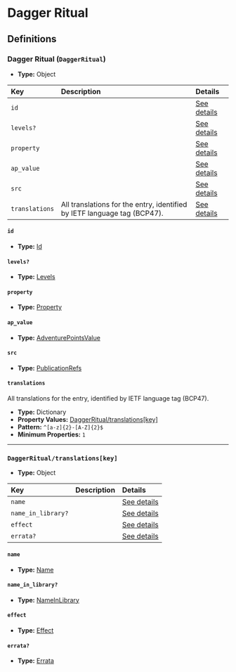 # Dagger Ritual

## Definitions

### <a name="DaggerRitual"></a> Dagger Ritual (`DaggerRitual`)

- **Type:** Object

Key | Description | Details
:-- | :-- | :--
`id` |  | <a href="#DaggerRitual/id">See details</a>
`levels?` |  | <a href="#DaggerRitual/levels">See details</a>
`property` |  | <a href="#DaggerRitual/property">See details</a>
`ap_value` |  | <a href="#DaggerRitual/ap_value">See details</a>
`src` |  | <a href="#DaggerRitual/src">See details</a>
`translations` | All translations for the entry, identified by IETF language tag (BCP47). | <a href="#DaggerRitual/translations">See details</a>

#### <a name="DaggerRitual/id"></a> `id`

- **Type:** <a href="../_Activatable.md#Id">Id</a>

#### <a name="DaggerRitual/levels"></a> `levels?`

- **Type:** <a href="../_Activatable.md#Levels">Levels</a>

#### <a name="DaggerRitual/property"></a> `property`

- **Type:** <a href="../_Activatable.md#Property">Property</a>

#### <a name="DaggerRitual/ap_value"></a> `ap_value`

- **Type:** <a href="../_Activatable.md#AdventurePointsValue">AdventurePointsValue</a>

#### <a name="DaggerRitual/src"></a> `src`

- **Type:** <a href="../source/_PublicationRef.md#PublicationRefs">PublicationRefs</a>

#### <a name="DaggerRitual/translations"></a> `translations`

All translations for the entry, identified by IETF language tag (BCP47).

- **Type:** Dictionary
- **Property Values:** <a href="#DaggerRitual/translations[key]">DaggerRitual/translations[key]</a>
- **Pattern:** `^[a-z]{2}-[A-Z]{2}$`
- **Minimum Properties:** `1`

---

### <a name="DaggerRitual/translations[key]"></a> `DaggerRitual/translations[key]`

- **Type:** Object

Key | Description | Details
:-- | :-- | :--
`name` |  | <a href="#DaggerRitual/translations[key]/name">See details</a>
`name_in_library?` |  | <a href="#DaggerRitual/translations[key]/name_in_library">See details</a>
`effect` |  | <a href="#DaggerRitual/translations[key]/effect">See details</a>
`errata?` |  | <a href="#DaggerRitual/translations[key]/errata">See details</a>

#### <a name="DaggerRitual/translations[key]/name"></a> `name`

- **Type:** <a href="../_Activatable.md#Name">Name</a>

#### <a name="DaggerRitual/translations[key]/name_in_library"></a> `name_in_library?`

- **Type:** <a href="../_Activatable.md#NameInLibrary">NameInLibrary</a>

#### <a name="DaggerRitual/translations[key]/effect"></a> `effect`

- **Type:** <a href="../_Activatable.md#Effect">Effect</a>

#### <a name="DaggerRitual/translations[key]/errata"></a> `errata?`

- **Type:** <a href="../source/_Erratum.md#Errata">Errata</a>
